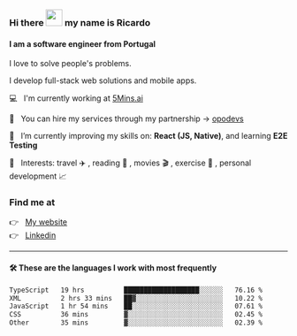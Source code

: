 ### Hi there <img src="https://raw.githubusercontent.com/iampavangandhi/iampavangandhi/master/gifs/Hi.gif" width="30"> my name is Ricardo
#### I am a software engineer from Portugal
I love to solve people's problems.

I develop full-stack web solutions and mobile apps.

💻  &nbsp; I'm currently working at <a href="https://5mins.ai/">5Mins.ai</a>

💼  &nbsp; You can hire my services through my partnership -> <a href="https://github.com/opodevs">opodevs</a>

🌱 &nbsp; I’m currently improving my skills on: **React (JS, Native)**, and learning **E2E Testing**

💙 &nbsp; Interests: travel ✈️ , reading 📖 , movies 🎬 , exercise 🏃 , personal development 📈

### Find me at

<p align="left">
  👉  &nbsp;
  <a href="https://ricardopbarbosa.com" target="_blank">
    My website
  </a>
  <br/>
  👉 &nbsp;
  <a href="https://www.linkedin.com/in/ricardopbarbosa" target="_blank">
    Linkedin
  </a>
</p>

<hr />

#### 🛠 These are the languages I work with most frequently
<!--START_SECTION:waka-->

```txt
TypeScript   19 hrs          ███████████████████░░░░░░   76.16 %
XML          2 hrs 33 mins   ██▓░░░░░░░░░░░░░░░░░░░░░░   10.22 %
JavaScript   1 hr 54 mins    ██░░░░░░░░░░░░░░░░░░░░░░░   07.61 %
CSS          36 mins         ▓░░░░░░░░░░░░░░░░░░░░░░░░   02.45 %
Other        35 mins         ▓░░░░░░░░░░░░░░░░░░░░░░░░   02.39 %
```

<!--END_SECTION:waka-->
